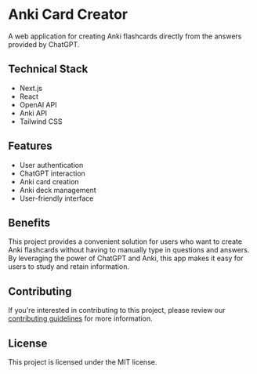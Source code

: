 # Anki Card Creator

A web application for creating Anki flashcards directly from the answers provided by ChatGPT.

## Technical Stack

- Next.js
- React
- OpenAI API
- Anki API
- Tailwind CSS

## Features

- User authentication
- ChatGPT interaction
- Anki card creation
- Anki deck management
- User-friendly interface

## Benefits

This project provides a convenient solution for users who want to create Anki flashcards without having to manually type in questions and answers. By leveraging the power of ChatGPT and Anki, this app makes it easy for users to study and retain information.

## Contributing

If you're interested in contributing to this project, please review our [contributing guidelines](CONTRIBUTING.md) for more information.

## License

This project is licensed under the MIT license.
